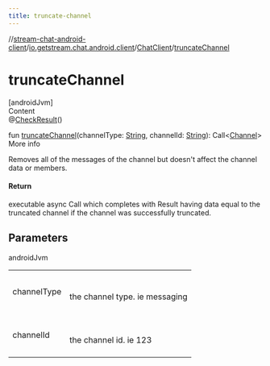 ```yaml
---
title: truncate-channel
---
```

//[stream-chat-android-client](../../../index.md)/[io.getstream.chat.android.client](../index.md)/[ChatClient](index.md)/[truncateChannel](truncateChannel.md)



# truncateChannel  
[androidJvm]  
Content  
@[CheckResult](https://developer.android.com/reference/kotlin/androidx/annotation/CheckResult.html)()  
  
fun [truncateChannel](truncateChannel.md)(channelType: [String](https://kotlinlang.org/api/latest/jvm/stdlib/kotlin/-string/index.html), channelId: [String](https://kotlinlang.org/api/latest/jvm/stdlib/kotlin/-string/index.html)): Call&lt;[Channel](../../io.getstream.chat.android.client.models/Channel/index.md)&gt;  
More info  


Removes all of the messages of the channel but doesn't affect the channel data or members.



#### Return  


executable async Call which completes with Result having data equal to the truncated channel if the channel was successfully truncated.



## Parameters  
  
androidJvm  
  
| | |
|---|---|
| <a name="io.getstream.chat.android.client/ChatClient/truncateChannel/#kotlin.String#kotlin.String/PointingToDeclaration/"></a>channelType| <a name="io.getstream.chat.android.client/ChatClient/truncateChannel/#kotlin.String#kotlin.String/PointingToDeclaration/"></a><br/><br/>the channel type. ie messaging<br/><br/>|
| <a name="io.getstream.chat.android.client/ChatClient/truncateChannel/#kotlin.String#kotlin.String/PointingToDeclaration/"></a>channelId| <a name="io.getstream.chat.android.client/ChatClient/truncateChannel/#kotlin.String#kotlin.String/PointingToDeclaration/"></a><br/><br/>the channel id. ie 123<br/><br/>|
  
  



